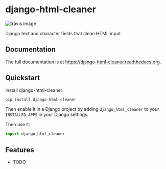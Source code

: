 # django-html-cleaner

![travis image](https://travis-ci.org/cndreisbach/django-html-cleaner.png?branch=master)

Django text and character fields that clean HTML input.

## Documentation

The full documentation is at https://django-html-cleaner.readthedocs.org.

## Quickstart

Install django-html-cleaner:

```sh
pip install django-html-cleaner
```

Then enable it in a Django project by adding `django_html_cleaner` to your
`INSTALLED_APPS` in your Django settings.

Then use it:

```python
import django_html_cleaner
```

## Features

* TODO
